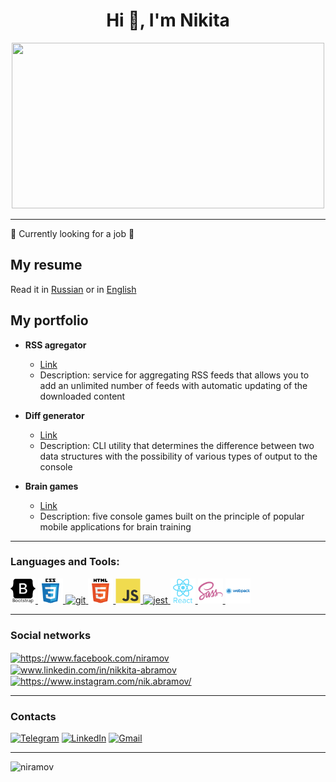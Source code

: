 <h1 align="center">Hi 👋, I'm Nikita</h1>


<div align="center">
  <img src="https://github.com/niramov/niramov/assets/67758320/780f6bfc-cf04-4a83-a187-77182d9dba4d" width="500" height="265"/>
</div>

--------------------------------

🔭 Currently looking for a job 🔭

My resume
--------------------------------
Read it in [Russian](https://cv.hexlet.io/ru/resumes/2300) or in [English](https://www.linkedin.com/in/nikkita-abramov/details/experience/?locale=en_US)

My portfolio
--------------------------------

- **RSS agregator**
	- [Link](https://github.com/niramov/RSS-aggregator)
  - Description: service for aggregating RSS feeds that allows you to add an unlimited number of feeds with automatic updating of the downloaded content

- **Diff generator**
	- [Link](https://github.com/niramov/Diff-generator)
  - Description: CLI utility that determines the difference between two data structures with the possibility of various types of output to the console
   
- **Brain games**
	- [Link](https://github.com/niramov/Brain-games)
  - Description: five console games built on the principle of popular mobile applications for brain training

--------------------------------

<h3 align="left">Languages and Tools:</h3>
<p align="left"> <a href="https://getbootstrap.com" target="_blank" rel="noreferrer"> <img src="https://raw.githubusercontent.com/devicons/devicon/master/icons/bootstrap/bootstrap-plain-wordmark.svg" alt="bootstrap" width="40" height="40"/> </a> <a href="https://www.w3schools.com/css/" target="_blank" rel="noreferrer"> <img src="https://raw.githubusercontent.com/devicons/devicon/master/icons/css3/css3-original-wordmark.svg" alt="css3" width="40" height="40"/> </a> <a href="https://git-scm.com/" target="_blank" rel="noreferrer"> <img src="https://www.vectorlogo.zone/logos/git-scm/git-scm-icon.svg" alt="git" width="40" height="40"/> </a> <a href="https://www.w3.org/html/" target="_blank" rel="noreferrer"> <img src="https://raw.githubusercontent.com/devicons/devicon/master/icons/html5/html5-original-wordmark.svg" alt="html5" width="40" height="40"/> </a> <a href="https://developer.mozilla.org/en-US/docs/Web/JavaScript" target="_blank" rel="noreferrer"> <img src="https://raw.githubusercontent.com/devicons/devicon/master/icons/javascript/javascript-original.svg" alt="javascript" width="40" height="40"/> </a> <a href="https://jestjs.io" target="_blank" rel="noreferrer"> <img src="https://www.vectorlogo.zone/logos/jestjsio/jestjsio-icon.svg" alt="jest" width="40" height="40"/> </a> <a href="https://reactjs.org/" target="_blank" rel="noreferrer"> <img src="https://raw.githubusercontent.com/devicons/devicon/master/icons/react/react-original-wordmark.svg" alt="react" width="40" height="40"/> </a> <a href="https://sass-lang.com" target="_blank" rel="noreferrer"> <img src="https://raw.githubusercontent.com/devicons/devicon/master/icons/sass/sass-original.svg" alt="sass" width="40" height="40"/> </a> <a href="https://webpack.js.org" target="_blank" rel="noreferrer"> <img src="https://raw.githubusercontent.com/devicons/devicon/d00d0969292a6569d45b06d3f350f463a0107b0d/icons/webpack/webpack-original-wordmark.svg" alt="webpack" width="40" height="40"/> </a> </p>

--------------------------------

### Social networks  
<p align="left"> 
<a href="https://fb.com/niramov" target="blank"><img align="center" src="https://raw.githubusercontent.com/rahuldkjain/github-profile-readme-generator/master/src/images/icons/Social/facebook.svg" alt="https://www.facebook.com/niramov" height="30" width="40" /></a>
<a href="https://linkedin.com/in/nikkita-abramov" target="blank"><img align="center" src="https://raw.githubusercontent.com/rahuldkjain/github-profile-readme-generator/master/src/images/icons/Social/linked-in-alt.svg" alt="www.linkedin.com/in/nikkita-abramov" height="30" width="40" /></a>
<a href="https://instagram.com/nik.abramov/" target="blank"><img align="center" src="https://raw.githubusercontent.com/rahuldkjain/github-profile-readme-generator/master/src/images/icons/Social/instagram.svg" alt="https://www.instagram.com/nik.abramov/" height="30" width="40" /></a>
</p>

--------------------------------

### Contacts
<p>
<a href="https://t.me/nik3985" target="_blank" rel="noreferrer">
<img src="https://img.shields.io/badge/Telegram-2CA5E0?style=for-the-badge&logo=telegram&logoColor=white" alt="Telegram"/></a>
<a href="https://https://www.linkedin.com/in/nikkita-abramov/?locale=en_US" target="_blank" rel="noreferrer">
<img src="https://img.shields.io/badge/linkedin-%230077B5.svg?style=for-the-badge&logo=linkedin&logoColor=white" alt="LinkedIn"/></a>
<a href="mailto:nikkita.abramov@gmail.com" target="_blank" rel="noreferrer">
<img src="https://img.shields.io/badge/Gmail-D14836?style=for-the-badge&logo=gmail&logoColor=white" alt="Gmail"/></a>
</p>

--------------------------------

<p align="left"> <img src="https://komarev.com/ghpvc/?username=niramov&label=Profile%20views&color=0e75b6&style=flat" alt="niramov" /> </p>

